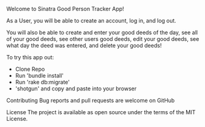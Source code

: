 Welcome to Sinatra Good Person Tracker App!

As a User, you will be able to create an account, log in, and log out.

You will also be able to create and enter your good deeds of the day, see all of your good deeds, see other users good deeds, edit your good deeds, see what day the deed was entered, and delete your good deeds!

To try this app out:
- Clone Repo
- Run 'bundle install'
- Run 'rake db:migrate'
- 'shotgun' and copy and paste into your browser

Contributing
Bug reports and pull requests are welcome on GitHub 

License
The project is available as open source under the terms of the MIT License.
